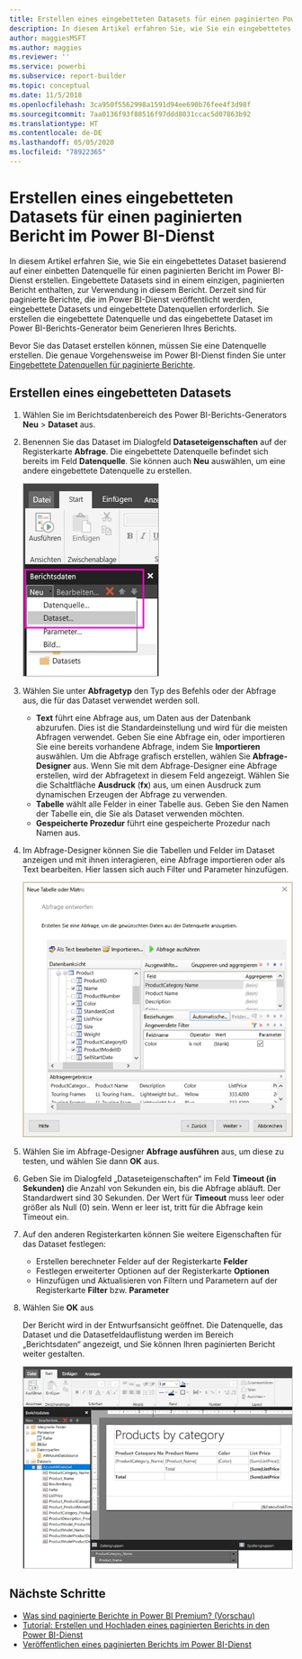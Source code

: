 ```yaml
---
title: Erstellen eines eingebetteten Datasets für einen paginierten Power BI-Bericht
description: In diesem Artikel erfahren Sie, wie Sie ein eingebettetes Dataset basierend auf einer einbetten Datenquelle für einen paginierten Bericht im Power BI-Dienst erstellen.
author: maggiesMSFT
ms.author: maggies
ms.reviewer: ''
ms.service: powerbi
ms.subservice: report-builder
ms.topic: conceptual
ms.date: 11/5/2018
ms.openlocfilehash: 3ca950f5562998a1591d94ee690b76fee4f3d98f
ms.sourcegitcommit: 7aa0136f93f88516f97ddd8031ccac5d07863b92
ms.translationtype: HT
ms.contentlocale: de-DE
ms.lasthandoff: 05/05/2020
ms.locfileid: "78922365"
---
```

# <a name="create-an-embedded-dataset-for-a-paginated-report-in-the-power-bi-service"></a>Erstellen eines eingebetteten Datasets für einen paginierten Bericht im Power BI-Dienst

In diesem Artikel erfahren Sie, wie Sie ein eingebettetes Dataset basierend auf einer einbetten Datenquelle für einen paginierten Bericht im Power BI-Dienst erstellen. Eingebettete Datasets sind in einem einzigen, paginierten Bericht enthalten, zur Verwendung in diesem Bericht. Derzeit sind für paginierte Berichte, die im Power BI-Dienst veröffentlicht werden, eingebettete Datasets und eingebettete Datenquellen erforderlich. Sie erstellen die eingebettete Datenquelle und das eingebettete Dataset im Power BI-Berichts-Generator beim Generieren Ihres Berichts. 

Bevor Sie das Dataset erstellen können, müssen Sie eine Datenquelle erstellen. Die genaue Vorgehensweise im Power BI-Dienst finden Sie unter [Eingebettete Datenquellen für paginierte Berichte](paginated-reports-embedded-data-source.md).
  
## <a name="create-an-embedded-dataset"></a>Erstellen eines eingebetteten Datasets
  
1. Wählen Sie im Berichtsdatenbereich des Power BI-Berichts-Generators **Neu** > **Dataset** aus.

1. Benennen Sie das Dataset im Dialogfeld **Dataseteigenschaften** auf der Registerkarte **Abfrage**. Die eingebettete Datenquelle befindet sich bereits im Feld **Datenquelle**. Sie können auch **Neu** auswählen, um eine andere eingebettete Datenquelle zu erstellen.
 
   ![Neues Dataset](media/paginated-reports-create-embedded-dataset/power-bi-paginated-new-dataset.png)  

3. Wählen Sie unter **Abfragetyp** den Typ des Befehls oder der Abfrage aus, die für das Dataset verwendet werden soll. 
    - **Text** führt eine Abfrage aus, um Daten aus der Datenbank abzurufen. Dies ist die Standardeinstellung und wird für die meisten Abfragen verwendet. Geben Sie eine Abfrage ein, oder importieren Sie eine bereits vorhandene Abfrage, indem Sie **Importieren** auswählen. Um die Abfrage grafisch erstellen, wählen Sie **Abfrage-Designer** aus. Wenn Sie mit dem Abfrage-Designer eine Abfrage erstellen, wird der Abfragetext in diesem Feld angezeigt. Wählen Sie die Schaltfläche **Ausdruck** (**fx**) aus, um einen Ausdruck zum dynamischen Erzeugen der Abfrage zu verwenden. 
    - **Tabelle** wählt alle Felder in einer Tabelle aus. Geben Sie den Namen der Tabelle ein, die Sie als Dataset verwenden möchten.
    - **Gespeicherte Prozedur** führt eine gespeicherte Prozedur nach Namen aus.

4. Im Abfrage-Designer können Sie die Tabellen und Felder im Dataset anzeigen und mit ihnen interagieren, eine Abfrage importieren oder als Text bearbeiten. Hier lassen sich auch Filter und Parameter hinzufügen. 

    ![Abfrage-Designer](media/paginated-reports-create-embedded-dataset/power-bi-paginated-embedded-dataset-edit-query.png)

5. Wählen Sie im Abfrage-Designer **Abfrage ausführen** aus, um diese zu testen, und wählen Sie dann **OK** aus.

1. Geben Sie im Dialogfeld „Dataseteigenschaften“ im Feld **Timeout (in Sekunden)** die Anzahl von Sekunden ein, bis die Abfrage abläuft. Der Standardwert sind 30 Sekunden. Der Wert für **Timeout** muss leer oder größer als Null (0) sein. Wenn er leer ist, tritt für die Abfrage kein Timeout ein.

7.  Auf den anderen Registerkarten können Sie weitere Eigenschaften für das Dataset festlegen:
    - Erstellen berechneter Felder auf der Registerkarte **Felder**
    - Festlegen erweiterter Optionen auf der Registerkarte **Optionen**
    - Hinzufügen und Aktualisieren von Filtern und Parametern auf der Registerkarte **Filter** bzw. **Parameter**

8. Wählen Sie **OK** aus
 
   Der Bericht wird in der Entwurfsansicht geöffnet. Die Datenquelle, das Dataset und die Datasetfeldauflistung werden im Bereich „Berichtsdaten“ angezeigt, und Sie können Ihren paginierten Bericht weiter gestalten.  

    ![Dataset in der Entwurfsansicht des Berichts](media/paginated-reports-create-embedded-dataset/power-bi-paginated-embedded-dataset-report-design-view.png) 
 
## <a name="next-steps"></a>Nächste Schritte 

- [Was sind paginierte Berichte in Power BI Premium? (Vorschau)](paginated-reports-report-builder-power-bi.md)  
- [Tutorial: Erstellen und Hochladen eines paginierten Berichts in den Power BI-Dienst](paginated-reports-quickstart-aw.md)
- [Veröffentlichen eines paginierten Berichts im Power BI-Dienst](paginated-reports-save-to-power-bi-service.md)

